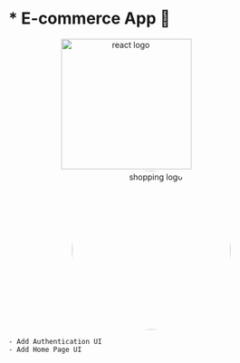 # \* E-commerce App 🛒

<div align="center">
    <img src="https://user-images.githubusercontent.com/114832629/230302399-5d8f34e7-bfc5-4597-8fff-6293044f47bd.png" alt="react logo" width=230> 
    &emsp;&emsp;&emsp;&emsp;&emsp;&emsp;
    <img src="https://builtin.com/sites/www.builtin.com/files/styles/og/public/2022-09/ecommerce.png" alt="shopping logo" width="280px" height="auto" style="border-radius:50%"> 
</div>

    - Add Authentication UI
    - Add Home Page UI
